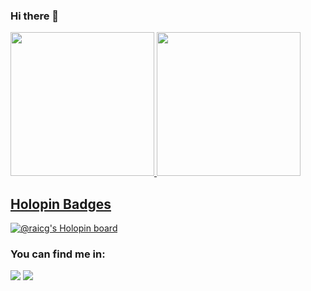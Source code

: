 ### Hi there 👋

<div>
  <a href="https://github.com/raicg">
  <img height="230em" src="https://github-readme-stats-alpha-three-20.vercel.app/api?username=raicg&show_icons=true&theme=tokyonight&include_all_commits=true&count_private=true"/>
  <img height="230em" src="https://github-readme-stats-alpha-three-20.vercel.app/api/top-langs/?username=raicg&layout=compact&langs_count=7&theme=tokyonight"/>
</div>
  
  
## Holopin Badges
[![@raicg's Holopin board](https://holopin.io/api/user/board?user=raicg2)](https://github.com/raicg)

### You can find me in:

<div> 
  <a href = "mailto:raicg2@gmail.com"><img src="https://img.shields.io/badge/-Gmail-%23333?style=for-the-badge&logo=gmail&logoColor=white" target="_blank"></a>
  <a href="https://www.linkedin.com/in/raicg/" target="_blank"><img src="https://img.shields.io/badge/-LinkedIn-%230077B5?style=for-the-badge&logo=linkedin&logoColor=white" target="_blank"></a> 
</div>
